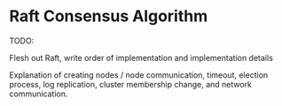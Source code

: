 # Raft Consensus Algorithm

TODO:

Flesh out Raft, write order of implementation and implementation details

Explanation of creating nodes / node communication, timeout, election process, log replication, cluster membership change, and network communication.
